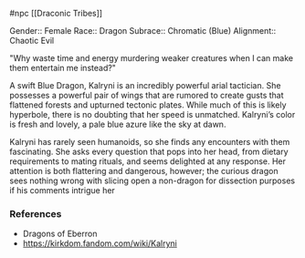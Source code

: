  #npc [[Draconic Tribes]]

Gender:: Female
Race:: Dragon
Subrace:: Chromatic (Blue)
Alignment:: Chaotic Evil

"Why waste time and energy murdering weaker creatures when I can make them entertain me instead?"

A swift Blue Dragon, Kalryni is an incredibly powerful arial tactician. She possesses a powerful pair of wings that are rumored to create gusts that flattened forests and upturned tectonic plates. While much of this is likely hyperbole, there is no doubting that her speed is unmatched. Kalryni’s color is fresh and lovely, a pale blue azure like the sky at dawn.

Kalryni has rarely seen humanoids, so she finds any encounters with them fascinating. She asks every question that pops into her head, from dietary requirements to mating rituals, and seems delighted at any response. Her attention is both flattering and dangerous, however; the curious dragon sees nothing wrong with slicing open a non-dragon for dissection purposes if his comments intrigue her

### References

* Dragons of Eberron
* https://kirkdom.fandom.com/wiki/Kalryni
